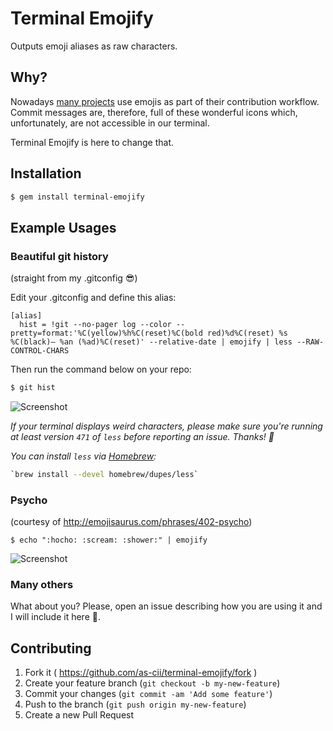 # Terminal Emojify

Outputs emoji aliases as raw characters.

## Why?

Nowadays [many
projects](https://github.com/atom/atom/tree/master/CONTRIBUTING.md) use emojis
as part of their contribution workflow. Commit messages are, therefore, full of
these wonderful icons which, unfortunately, are not accessible in our terminal.

Terminal Emojify is here to change that.

## Installation

```bash
$ gem install terminal-emojify
```

## Example Usages

### Beautiful git history

(straight from my .gitconfig :sunglasses:)

Edit your .gitconfig and define this alias:

```
[alias]
  hist = !git --no-pager log --color --pretty=format:'%C(yellow)%h%C(reset)%C(bold red)%d%C(reset) %s %C(black)— %an (%ad)%C(reset)' --relative-date | emojify | less --RAW-CONTROL-CHARS
```

Then run the command below on your repo:

```bash
$ git hist
```

![Screenshot](http://i.imgur.com/D5AqNUz.png)

*If your terminal displays weird characters, please make sure you're running at least version `471` of `less` before reporting an issue. Thanks! :beers:*

*You can install `less` via [Homebrew](http://brew.sh):*

```bash
`brew install --devel homebrew/dupes/less`
```

### Psycho

(courtesy of http://emojisaurus.com/phrases/402-psycho)

```
$ echo ":hocho: :scream: :shower:" | emojify
```

![Screenshot](http://i.imgur.com/QPksGcG.png)

### Many others

What about you? Please, open an issue describing how you are using it and I will include it here :bow:.

## Contributing

1. Fork it ( https://github.com/as-cii/terminal-emojify/fork )
2. Create your feature branch (`git checkout -b my-new-feature`)
3. Commit your changes (`git commit -am 'Add some feature'`)
4. Push to the branch (`git push origin my-new-feature`)
5. Create a new Pull Request
